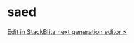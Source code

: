 # saed

[Edit in StackBlitz next generation editor ⚡️](https://stackblitz.com/~/github.com/saeed846/saed)